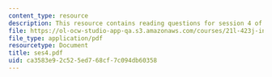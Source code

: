 ```yaml
---
content_type: resource
description: This resource contains reading questions for session 4 of the course.
file: https://ol-ocw-studio-app-qa.s3.amazonaws.com/courses/21l-423j-introduction-to-anglo-american-folk-music-fall-2005/ca3583e92c525ed768cf7c094db60358_ses4.pdf
file_type: application/pdf
resourcetype: Document
title: ses4.pdf
uid: ca3583e9-2c52-5ed7-68cf-7c094db60358
---
```

